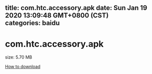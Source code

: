 
title: com.htc.accessory.apk
date: Sun Jan 19 2020 13:09:48 GMT+0800 (CST)    
categories: baidu
---

# com.htc.accessory.apk
size: 5.70 MB
 
 

[How to download](https://bpcam.bemobtrk.com/go/2ceec3aa-1ca2-46d6-b9ff-aaa5c184517c?jno=762)